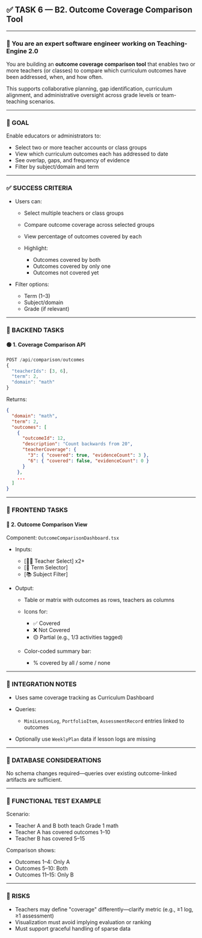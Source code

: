 ## ✅ TASK 6 — B2. Outcome Coverage Comparison Tool

---

### 🧠 You are an expert software engineer working on Teaching-Engine 2.0

You are building an **outcome coverage comparison tool** that enables two or more teachers (or classes) to compare which curriculum outcomes have been addressed, when, and how often.

This supports collaborative planning, gap identification, curriculum alignment, and administrative oversight across grade levels or team-teaching scenarios.

---

### 🔹 GOAL

Enable educators or administrators to:

- Select two or more teacher accounts or class groups
- View which curriculum outcomes each has addressed to date
- See overlap, gaps, and frequency of evidence
- Filter by subject/domain and term

---

### ✅ SUCCESS CRITERIA

- Users can:

  - Select multiple teachers or class groups
  - Compare outcome coverage across selected groups
  - View percentage of outcomes covered by each
  - Highlight:

    - Outcomes covered by both
    - Outcomes covered by only one
    - Outcomes not covered yet

- Filter options:

  - Term (1–3)
  - Subject/domain
  - Grade (if relevant)

---

### 🔧 BACKEND TASKS

#### 🟢 1. Coverage Comparison API

```ts
POST /api/comparison/outcomes
{
  "teacherIds": [3, 6],
  "term": 2,
  "domain": "math"
}
```

Returns:

```json
{
  "domain": "math",
  "term": 2,
  "outcomes": [
    {
      "outcomeId": 12,
      "description": "Count backwards from 20",
      "teacherCoverage": {
        "3": { "covered": true, "evidenceCount": 3 },
        "6": { "covered": false, "evidenceCount": 0 }
      }
    },
    ...
  ]
}
```

---

### 🎨 FRONTEND TASKS

#### 🔵 2. Outcome Comparison View

Component: `OutcomeComparisonDashboard.tsx`

- Inputs:

  - \[👩‍🏫 Teacher Select] x2+
  - \[🧪 Term Selector]
  - \[📚 Subject Filter]

- Output:

  - Table or matrix with outcomes as rows, teachers as columns
  - Icons for:

    - ✅ Covered
    - ❌ Not Covered
    - 🟡 Partial (e.g., 1/3 activities tagged)

  - Color-coded summary bar:

    - % covered by all / some / none

---

### 🔗 INTEGRATION NOTES

- Uses same coverage tracking as Curriculum Dashboard
- Queries:

  - `MiniLessonLog`, `PortfolioItem`, `AssessmentRecord` entries linked to outcomes

- Optionally use `WeeklyPlan` data if lesson logs are missing

---

### 📁 DATABASE CONSIDERATIONS

No schema changes required—queries over existing outcome-linked artifacts are sufficient.

---

### 🧪 FUNCTIONAL TEST EXAMPLE

Scenario:

- Teacher A and B both teach Grade 1 math
- Teacher A has covered outcomes 1–10
- Teacher B has covered 5–15

Comparison shows:

- Outcomes 1–4: Only A
- Outcomes 5–10: Both
- Outcomes 11–15: Only B

---

### 🚩 RISKS

- Teachers may define "coverage" differently—clarify metric (e.g., ≥1 log, ≥1 assessment)
- Visualization must avoid implying evaluation or ranking
- Must support graceful handling of sparse data
